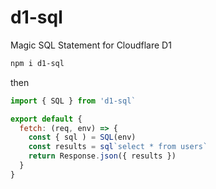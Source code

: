 # d1-sql
Magic SQL Statement for Cloudflare D1

```bash
npm i d1-sql
```

then

```javascript
import { SQL } from 'd1-sql`

export default {
  fetch: (req, env) => {
    const { sql ) = SQL(env)
    const results = sql`select * from users`
    return Response.json({ results })
  }
}
```
